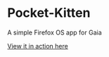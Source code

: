 Pocket-Kitten
=============

A simple Firefox OS app for Gaia

[View it in action here](http://rumyra.github.com/Pocket-Kitten/index.html)